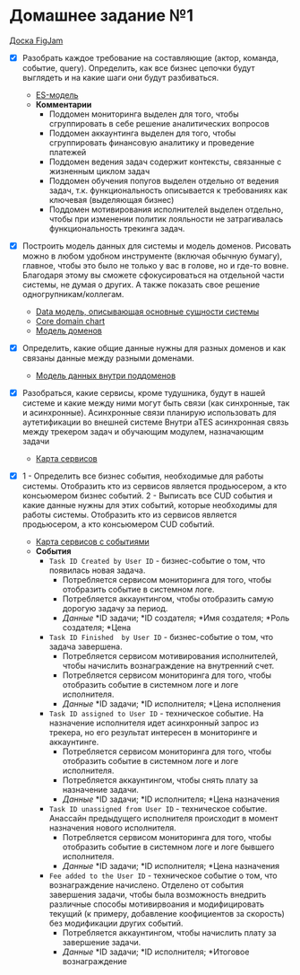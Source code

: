 # Домашнее задание №1

[Доска FigJam](https://www.figma.com/file/Ge5Zslipb7gqV0YJta12Mb/aTES?type=whiteboard&node-id=0%3A1&t=IlnV8lPWDGEEVPsF-1)

- [x] Разобрать каждое требование на составляющие (актор, команда, событие, query). Определить, как все бизнес цепочки 
будут выглядеть и на какие шаги они будут разбиваться.
  - [ES-модель](es-model.png)
  - **Комментарии**
    - Поддомен мониторинга выделен для того, чтобы сгруппировать в себе решение аналитических вопросов
    - Поддомен аккаунтинга выделен для того, чтобы сгруппировать финансовую аналитику и проведение платежей
    - Поддомен ведения задач содержит контексты, связанные с жизненным циклом задач
    - Поддомен обучения попугов выделен отдельно от ведения задач, т.к. функциональность описывается к требованиях как 
    ключевая (выделяющая бизнес)
    - Поддомен мотивирования исполнителей выделен отдельно, чтобы при изменении политик лояльности не затрагивалась 
    функциональность трекинга задач.

- [x] Построить модель данных для системы и модель доменов. Рисовать можно в любом удобном инструменте (включая обычную 
бумагу), главное, чтобы это было не только у вас в голове, но и где-то вовне. Благодаря этому вы сможете сфокусироваться
на отдельной части системы, не думая о других. А также показать свое решение одногрупникам/коллегам.
  - [Data модель, описывающая основные сущности системы](data-model-general.png)
  - [Core domain chart](core-domain-chart.png)
  - [Модель доменов](domain-model.png)

- [x] Определить, какие общие данные нужны для разных доменов и как связаны данные между разными доменами.
  - [Модель данных внутри поддоменов](data-in-subdomain.png)

- [x] Разобраться, какие сервисы, кроме тудушника, будут в нашей системе и какие между ними могут быть связи (как 
синхронные, так и асинхронные).
Асинхронные связи планирую использовать для аутетификации во внешней системе
Внутри aTES асинхронная связь между трекером задач и обучающим модулем, назначающим задачи
  - [Карта сервисов](service-map.png)

- [x] 1 - Определить все бизнес события, необходимые для работы системы. Отобразить кто из сервисов является продьюсером, а 
кто консьюмером бизнес событий.
2 - Выписать все CUD события и какие данные нужны для этих событий, которые необходимы для работы системы. Отобразить 
кто из сервисов является продьюсером, а кто консьюмером CUD событий.
  - [Карта сервисов с событиями](events-producing-consuming.png)
  - **События**
    - `Task ID Created by User ID` - бизнес-событие о том, что появилась новая задача. 
      - Потребляется сервисом мониторинга для того, чтобы отобразить событие в системном логе.
      - Потребляется аккаунтингом, чтобы отобразить самую дорогую задачу за период.
      - *Данные* *ID задачи; *ID создателя; *Имя создателя; *Роль создателя; *Цена
    - `Task ID Finished  by User ID` - бизнес-событие о том, что задача завершена.
      - Потребляется сервисом мотивирования исполнителей, чтобы начислить вознаграждение на внутренний счет. 
      - Потребляется сервисом мониторинга для того, чтобы отобразить событие в системном логе и логе исполнителя.
      - *Данные* *ID задачи; *ID исполнителя; *Цена исполнения
    - `Task ID assigned to User ID` - техническое событие. На назначение исполнителя идет асинхронный запрос из трекера, 
    но его результат интересен в мониторинге и аккаунтинге. 
      - Потребляется сервисом мониторинга для того, чтобы отобразить событие в системном логе и логе исполнителя. 
      - Потребляется аккаунтингом, чтобы снять плату за назначение задачи.
      - *Данные* *ID задачи; *ID исполнителя; *Цена назначения
    - `Task ID unassigned from User ID` - техническое событие. Анассайн предыдущего исполнителя происходит в момент
    назначения нового исполнителя.
      - Потребляется сервисом мониторинга для того, чтобы отобразить событие в системном логе и логе бывшего исполнителя.
      - *Данные* *ID задачи; *ID исполнителя; *Цена назначения
    - `Fee added to the User ID` - техническое событие о том, что вознаграждение начислено. Отделено от события
    завершения задачи, чтобы была возможность внедрить различные способы мотивирвоания и модифицировать текущий
    (к примеру, добавление коофициентов за скорость) без модификации других событий.
      - Потребляется аккаунтингом, чтобы начислить плату за завершение задачи.
      - *Данные* *ID задачи; *ID исполнителя; *Итоговое вознаграждение